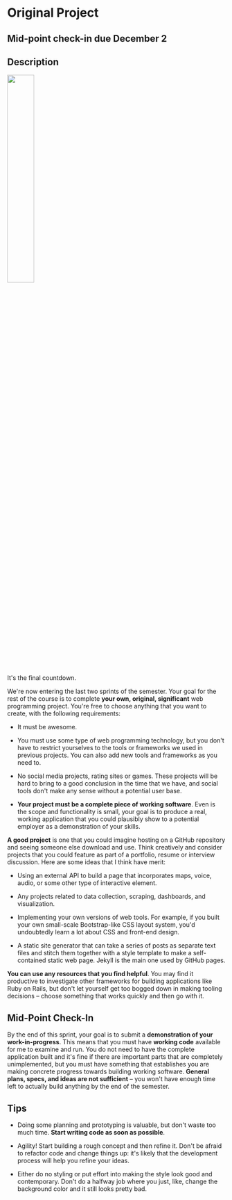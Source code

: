 # Original Project

## Mid-point check-in due December 2

## Description

<img src="https://3.bp.blogspot.com/-Q6DyEBY-qvo/WGbWqrpjWhI/AAAAAAAABlQ/FKw81wjPX24ZYjlJgd2B3b3Fz5I7pgbyACLcB/s1600/117121047.jpg" width="35%" />

It's the final countdown.

We're now entering the last two sprints of the semester. Your goal for the rest of the course is to complete **your own, original, significant** web programming project. You're
free to choose anything that you want to create, with the following requirements:

- It must be awesome.

- You must use some type of web programming technology, but you don't have to restrict yourselves to the tools or frameworks we used in previous projects. You can also
add new tools and frameworks as you need to.

- No social media projects, rating sites or games. These projects will be hard to bring to a good conclusion in the time that we have, and social tools don't make any
sense without a potential user base.

- **Your project must be a complete piece of working software**. Even is the scope and functionality is small, your goal is to produce a real, working application that you
could plausibly show to a potential employer as a demonstration of your skills.

**A good project** is one that you could imagine hosting on a GitHub repository and seeing someone else download and use. Think creatively and consider projects that you
could feature as part of a portfolio, resume or interview discussion. Here are some ideas that I think have merit:

- Using an external API to build a page that incorporates maps, voice, audio, or some other type of interactive element.

- Any projects related to data collection, scraping, dashboards, and visualization.

- Implementing your own versions of web tools. For example, if you built your own small-scale Bootstrap-like CSS layout system, you'd undoubtedly learn a lot about CSS and front-end
design.

- A static site generator that can take a series of posts as separate text files and stitch them together with a style template to make a self-contained static web page. Jekyll
is the main one used by GitHub pages.

**You can use any resources that you find helpful**. You may find it productive to investigate other frameworks for building applications like Ruby on Rails, but don't let
yourself get too bogged down in making tooling decisions &ndash; choose something that works quickly and then go with it.

## Mid-Point Check-In

By the end of this sprint, your goal is to submit a **demonstration of your work-in-progress**. This means that you must have **working code** available for me to examine
and run. You do not need to have the complete application built and it's fine if there are important parts that are completely unimplemented, but you must have something
that establishes you are making concrete progress towards building working software. **General plans, specs, and ideas are not sufficient** &ndash; you won't have enough
time left to actually build anything by the end of the semester.

## Tips

- Doing some planning and prototyping is valuable, but don't waste too much time. **Start writing code as soon as possible**.

- Agility! Start building a rough concept and then refine it. Don't be afraid to refactor code and change things up: it's likely that the development process will help you
refine your ideas.

- Either do no styling or put effort into making the style look good and contemporary. Don't do a halfway job where you just, like, change the background color and it still
looks pretty bad.
